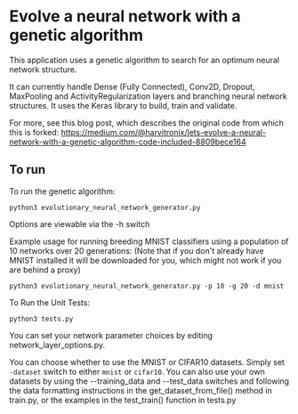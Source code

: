 # Evolve a neural network with a genetic algorithm

This application uses a genetic algorithm to search for an optimum neural network structure.

It can currently handle Dense (Fully Connected), Conv2D, Dropout, MaxPooling and ActivityRegularization layers and branching neural network structures. It uses the Keras library to build, train and validate.

For more, see this blog post, which describes the original code from which this is forked: 
https://medium.com/@harvitronix/lets-evolve-a-neural-network-with-a-genetic-algorithm-code-included-8809bece164

## To run

To run the genetic algorithm:

```python3 evolutionary_neural_network_generator.py```

Options are viewable via the -h switch

Example usage for running breeding MNIST classifiers using a population of 10 networks over 20 generations:
(Note that if you don't already have MNIST installed it will be downloaded for you, which might not work if
 you are behind a proxy)

```python3 evolutionary_neural_network_generator.py -p 10 -g 20 -d mnist```

To Run the Unit Tests:

```python3 tests.py```

You can set your network parameter choices by editing network_layer_options.py.

You can choose whether to use the MNIST or CIFAR10 datasets. Simply set `-dataset` switch to either `mnist` or `cifar10`. 
You can also use your own datasets by using the --training_data and --test_data switches and following the data formatting instructions in the get_dataset_from_file() method in train.py,
or the examples in the test_train() function in tests.py

